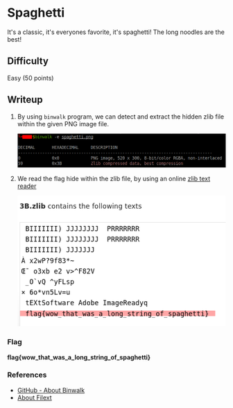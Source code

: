 # Spaghetti

It's a classic, it's everyones favorite, it's spaghetti! The long noodles are the best! 

## Difficulty

Easy (50 points)

## Writeup

1. By using `binwalk` program, we can detect and extract the hidden zlib file within the given PNG image file.

    ![Detect and extract both PNG and ZLIB file from the given PNG image with binwalk](./img/step_1_binwalk_extract_png_zlib_files.png)

2. We read the flag hide within the zlib file, by using an online [zlib text reader](https://filext.com/file-extension/ZLIB)

    ![Read the strings from the hidden ZLIB file with Filext](./img/step_2_read_zlib_binary_filext.png)

### Flag

**flag{wow_that_was_a_long_string_of_spaghetti}**

### References

- [GitHub - About Binwalk](https://github.com/ReFirmLabs/binwalk)
- [About Filext](https://filext.com/file-extension/ZLIB)
